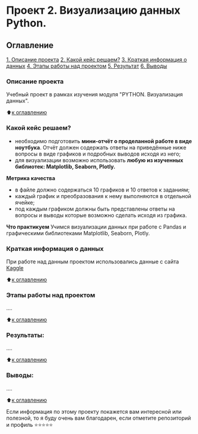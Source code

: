 # Проект 2. Визуализацию данных Python.

## Оглавление

[1. Описание проекта](.README.md#Описание-проекта)
[2. Какой кейс решаем?](.README.md#Какой-кейс-решаем)
[3. Краткая информация о данных](.README.md#Краткая-информация-о-данных)
[4. Этапы работы над проектом](.README.md#Этапы-работы-над-проектом)
[5. Результат](.README.md#Результат)
[6. Выводы](.README.md#Выводы)

### Описание проекта

Учебный проект в рамках изучения модуля "PYTHON. Визуализация данных".

⬆️[к оглавлению](_)

### Какой кейс решаем?

- необходимо подготовить **мини-отчёт о проделанной работе в виде ноутбука**. Отчёт должен содержать ответы на приведённые ниже вопросы в виде графиков и подробных выводов исходя из него;
- для визуализации возможно использовать **любую из изученных библиотек: Matplotlib, Seaborn, Plotly.**

**Метрика качества**

* в файле должно содержаться 10 графиков и 10 ответов к заданиям;
* каждый график и преобразования к нему выполняются в отдельной ячейке;
* под каждым графиком должны быть представлены ответы на вопросы и выводы которые возможно сделать исходя из графика.

**Что практикуем**
Учимся визуализации данных при работе с Pandas и графическими библиотеками Matplotlib, Seaborn, Plotly.

### Краткая информация о данных

При работе над данным проектом использовались данные с сайта [Kaggle](https://www.kaggle.com/datasets/mathchi/churn-for-bank-customers)

⬆️[к оглавлению](.README.md#Оглавление)

### Этапы работы над проектом

....

⬆️[к оглавлению](.README.md#Оглавление)

### Результаты:

....

⬆️[к оглавлению](.README.md#Оглавление)

### Выводы:

....

⬆️[к оглавлению](.README.md#Оглавление)

Если информация по этому проекту покажется вам интересной или полезной, то я буду очень вам благодарен, если отметите репозиторий и профиль
⭐️⭐️⭐️⭐️⭐️
